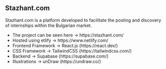 <h2><b>Stazhant.com</b></h2>
<p>
  Stazhant.com is a platform developed to facilitate the posting and discovery of internships within the Bulgarian market.
</p>

<p>
  <ul>
     <li>The project can be seen here -> https://stazhant.com/</li>
     <li>Hosted using etlify -> https://www.netlify.com/</li>
     <li>Frontend Framework -> React.js (https://react.dev/)</li>
     <li>CSS Framework -> TailwindCSS (https://tailwindcss.com/)</li>
     <li>Backend -> Supabase (https://supabase.com/)</li> 
     <li>Illustrations -> unDraw (https://undraw.co/)</li>  
  </ul>
</p>

